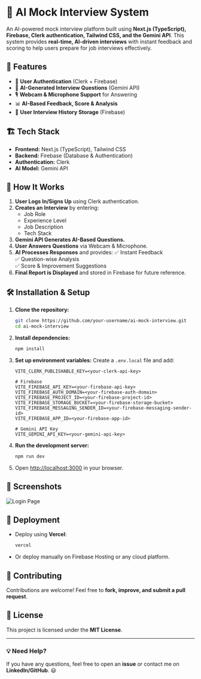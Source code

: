 # 🚀 AI Mock Interview System

An AI-powered mock interview platform built using **Next.js (TypeScript), Firebase, Clerk authentication, Tailwind CSS, and the Gemini API**. This system provides **real-time, AI-driven interviews** with instant feedback and scoring to help users prepare for job interviews effectively.

## 🎯 Features
- 🔑 **User Authentication** (Clerk + Firebase)
- 📄 **AI-Generated Interview Questions** (Gemini API)
- 🎙️ **Webcam & Microphone Support** for Answering
- 📊 **AI-Based Feedback, Score & Analysis**
- 📁 **User Interview History Storage** (Firebase)

## 🏗️ Tech Stack
- **Frontend:** Next.js (TypeScript), Tailwind CSS
- **Backend:** Firebase (Database & Authentication)
- **Authentication:** Clerk
- **AI Model:** Gemini API

## 📌 How It Works
1. **User Logs In/Signs Up** using Clerk authentication.
2. **Creates an Interview** by entering:
   - Job Role
   - Experience Level
   - Job Description
   - Tech Stack
3. **Gemini API Generates AI-Based Questions.**
4. **User Answers Questions** via Webcam & Microphone.
5. **AI Processes Responses** and provides:
   ✅ Instant Feedback  
   ✅ Question-wise Analysis  
   ✅ Score & Improvement Suggestions  
6. **Final Report is Displayed** and stored in Firebase for future reference.

## 🛠️ Installation & Setup
1. **Clone the repository:**
   ```bash
   git clone https://github.com/your-username/ai-mock-interview.git
   cd ai-mock-interview
   ```
2. **Install dependencies:**
   ```bash
   npm install
   ```
3. **Set up environment variables:** Create a `.env.local` file and add:
   ```env
   VITE_CLERK_PUBLISHABLE_KEY=<your-clerk-api-key>

   # Firebase
   VITE_FIREBASE_API_KEY=<your-firebase-api-key>
   VITE_FIREBASE_AUTH_DOMAIN=<your-firebase-auth-domain>
   VITE_FIREBASE_PROJECT_ID=<your-firebase-project-id>
   VITE_FIREBASE_STORAGE_BUCKET=<your-firebase-storage-bucket>
   VITE_FIREBASE_MESSAGING_SENDER_ID=<your-firebase-messaging-sender-id>
   VITE_FIREBASE_APP_ID=<your-firebase-app-id>

   # Gemini API Key
   VITE_GEMINI_API_KEY=<your-gemini-api-key>
   ```
4. **Run the development server:**
   ```bash
   npm run dev
   ```
5. Open [http://localhost:3000](http://localhost:3000) in your browser.

## 📸 Screenshots
![Login Page](screenshots/UI1.png)


## 🚀 Deployment
- Deploy using **Vercel**:
  ```bash
  vercel
  ```
- Or deploy manually on Firebase Hosting or any cloud platform.

## 🤝 Contributing
Contributions are welcome! Feel free to **fork, improve, and submit a pull request**.

## 📜 License
This project is licensed under the **MIT License**.

---
### 💡 Need Help?
If you have any questions, feel free to open an **issue** or contact me on **LinkedIn/GitHub**. 😃
